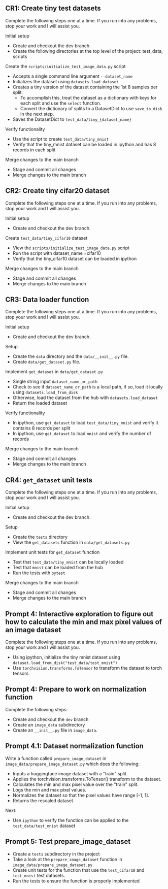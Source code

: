 ## CR1: Create tiny test datasets

Complete the following steps one at a time. If you run into any problems, stop your work and I will assist you.

Initial setup
  - Create and checkout the dev branch.
  - Create the following directories at the top level of the project: test_data, scripts

Create the `scripts/initialize_test_image_data.py` script
  - Accepts a single command line argument `--dataset_name`
  - Initializes the dataset using `datasets.load_dataset`
  - Creates a tiny version of the dataset containing the 1st 8 samples per split.
    - To accomplish this, treat the dataset as a dictionary with keys for each split and use the `select` function.
    - Convert the dictionary of splits to a DatasetDict to use `save_to_disk` in the next step.
  - Saves the DatasetDict to `test_data/tiny_{dataset_name}`

Verify functionality
- Use the script to create `test_data/tiny_mnist`
- Verify that the tiny_mnist dataset can be loaded in ipython and has 8 records in each split

Merge changes to the main branch
- Stage and commit all changes
- Merge changes to the main branch

## CR2: Create tiny cifar20 dataset

Complete the following steps one at a time. If you run into any problems, stop your work and I will assist you.

Initial setup
  - Create and checkout the dev branch.

Create `test_data/tiny_cifar10` dataset
- View the `scripts/initialize_test_image_data.py` script
- Run the script with dataset_name =cifar10
- Verify that the tiny_cifar10 dataset can be loaded in ipython

Merge changes to the main branch
- Stage and commit all changes
- Merge changes to the main branch

## CR3: Data loader function

Complete the following steps one at a time. If you run into any problems, stop your work and I will assist you.

Initial setup
- Create and checkout the dev branch.

Setup
- Create the `data` directory and the `data/__init__.py` file. 
- Create `data/get_dataset.py` file.

Implement `get_dataset` in `data/get_dataset.py`
- Single string input `dataset_name_or_path`
- Check to see if `dataset_name_or_path` is a local path, if so, load it locally using `datasets.load_from_disk`
- Otherwise, load the dataset from the hub with `datasets.load_dataset`
- Return the loaded dataset

Verify functionality
- In ipython, use `get_dataset` to load `test_data/tiny_mnist` and verify it contains 8 records per split
- In ipython, use `get_dataset` to load `mnist` and verify the number of records

Merge changes to the main branch
- Stage and commit all changes
- Merge changes to the main branch

## CR4: `get_dataset` unit tests

Complete the following steps one at a time. If you run into any problems, stop your work and I will assist you.

Initial setup
- Create and checkout the dev branch.

Setup
- Create the `tests` directory
- View the `get_datasets` function in `data/get_datasets.py`

Implement unit tests for `get_dataset` function
- Test that `test_data/tiny_mnist` can be locally loaded 
- Test that `mnist` can be loaded from the hub
- Run the tests with `pytest`

Merge changes to the main branch
- Stage and commit all changes
- Merge changes to the main branch


## Prompt 4: Interactive exploration to figure out how to calculate the min and max pixel values of an image dataset

Complete the following steps one at a time. If you run into any problems, stop your work and I will assist you.

- Using ipython, initialize the tiny mnist dataset using `dataset.load_from_disk("test_data/test_mnist")`
- Use `torchvision.transforms.ToTensor` to transform the dataset to torch tensors 

## Prompt 4: Prepare to work on normalization function

Complete the following steps:

- Create and checkout the `dev` branch
- Create an `image_data` subdirectory
- Create an `__init__.py` file in `image_data`.

## Prompt 4.1: Dataset normalization function

Write a function called `prepare_image_dataset` in `image_data/prepare_image_dataset.py` which does the following:

- Inputs a huggingface image dataset with a "train" split.
- Applies the torchvision.transforms.ToTensor() transform to the dataset.
- Calculates the min and max pixel value over the "train" split.
- Logs the min and max pixel values.
- Normalizes the dataset so that the pixel values have range [-1, 1].
- Returns the rescaled dataset.

Next:
- Use `ipython` to verify the function can be applied to the `test_data/test_mnist` dataset

## Prompt 5: Test prepare_image_dataset

- Create a `tests` subdirectory in the project
- Take a look at the `prepare_image_dataset` function in `image_data/prepare_image_dataset.py`
- Create unit tests for the function that use the `test_cifar10` and `test_mnist` test datasets.
- Run the tests to ensure the function is properly implemented
